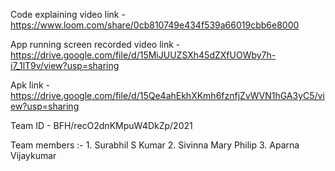 Code explaining video link - https://www.loom.com/share/0cb810749e434f539a66019cbb6e8000

App running screen recorded video link - https://drive.google.com/file/d/15MiJUUZSXh45dZXfUOWby7h-i7_1lT9v/view?usp=sharing

Apk link - https://drive.google.com/file/d/15Qe4ahEkhXKmh6fznfjZvWVN1hGA3yC5/view?usp=sharing

Team ID - BFH/recO2dnKMpuW4DkZp/2021

Team members :- 
                1. Surabhil S Kumar
                2. Sivinna Mary Philip
                3. Aparna Vijaykumar
